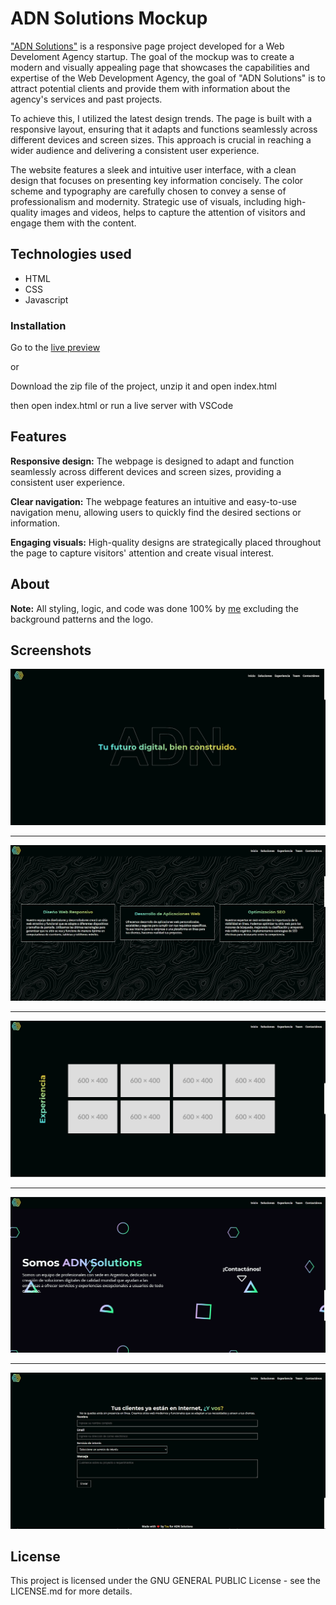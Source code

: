 # ADN Solutions Mockup

["ADN Solutions"](https://tsuramii.github.io/ADN-Solutions-Mockup/) is a responsive page project developed for a Web Develoment Agency startup.
The goal of the mockup was to create a modern and visually appealing page that showcases the capabilities and expertise of the Web Development Agency, the goal of "ADN Solutions" is to attract potential clients and provide them with information about the agency's services and past projects.

To achieve this, I utilized the latest design trends. The page is built with a responsive layout, ensuring that it adapts and functions seamlessly across different devices and screen sizes. This approach is crucial in reaching a wider audience and delivering a consistent user experience.

The website features a sleek and intuitive user interface, with a clean design that focuses on presenting key information concisely. The color scheme and typography are carefully chosen to convey a sense of professionalism and modernity. Strategic use of visuals, including high-quality images and videos, helps to capture the attention of visitors and engage them with the content.

## Technologies used

* HTML
* CSS
* Javascript

### Installation

Go to the [live preview](https://tsuramii.github.io/ADN-Solutions-Mockup/)

or

Download the zip file of the project, unzip it and open index.html

then open index.html or run a live server with VSCode

## Features

**Responsive design:** The webpage is designed to adapt and function seamlessly across different devices and screen sizes, providing a consistent user experience.

**Clear navigation:** The webpage features an intuitive and easy-to-use navigation menu, allowing users to quickly find the desired sections or information.

**Engaging visuals:** High-quality designs are strategically placed throughout the page to capture visitors' attention and create visual interest.

## About

**Note:** All styling, logic, and code was done 100% by [me](https://www.linkedin.com/in/luca-di-marco/) excluding the background patterns and the logo.

## Screenshots

![first screenshot](assets/screenshots/screenshot_1.jpg)

***

![second screenshot](assets/screenshots/screenshot_2.jpg)

***

![third screenshot](assets/screenshots/screenshot_3.jpg)

***

![fourth screenshot](assets/screenshots/screenshot_4.jpg)

***

![fifth screenshot](assets/screenshots/screenshot_5.jpg)

## License

This project is licensed under the GNU GENERAL PUBLIC License - see the LICENSE.md for more details.
